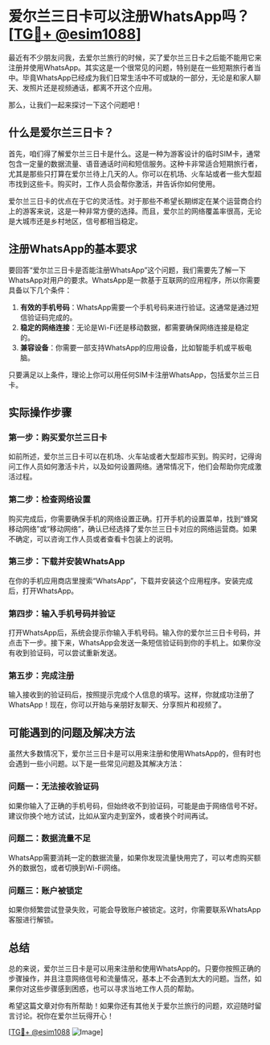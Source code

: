 # 爱尔兰三日卡可以注册WhatsApp吗？[[TG💪+ @esim1088](https://t.me/s/esim1088)]

最近有不少朋友问我，去爱尔兰旅行的时候，买了爱尔兰三日卡之后能不能用它来注册并使用WhatsApp。其实这是一个很常见的问题，特别是在一些短期旅行者当中。毕竟WhatsApp已经成为我们日常生活中不可或缺的一部分，无论是和家人聊天、发照片还是视频通话，都离不开这个应用。

那么，让我们一起来探讨一下这个问题吧！

## 什么是爱尔兰三日卡？

首先，咱们得了解爱尔兰三日卡是什么。这是一种为游客设计的临时SIM卡，通常包含一定量的数据流量、语音通话时间和短信服务。这种卡非常适合短期旅行者，尤其是那些只打算在爱尔兰待上几天的人。你可以在机场、火车站或者一些大型超市找到这些卡。购买时，工作人员会帮你激活，并告诉你如何使用。

爱尔兰三日卡的优点在于它的灵活性。对于那些不希望长期绑定在某个运营商合约上的游客来说，这是一种非常方便的选择。而且，爱尔兰的网络覆盖率很高，无论是大城市还是乡村地区，信号都相当稳定。

## 注册WhatsApp的基本要求

要回答“爱尔兰三日卡是否能注册WhatsApp”这个问题，我们需要先了解一下WhatsApp对用户的要求。WhatsApp是一款基于互联网的应用程序，所以你需要具备以下几个条件：

1. **有效的手机号码**：WhatsApp需要一个手机号码来进行验证。这通常是通过短信验证码完成的。
2. **稳定的网络连接**：无论是Wi-Fi还是移动数据，都需要确保网络连接是稳定的。
3. **兼容设备**：你需要一部支持WhatsApp的应用设备，比如智能手机或平板电脑。

只要满足以上条件，理论上你可以用任何SIM卡注册WhatsApp，包括爱尔兰三日卡。

## 实际操作步骤

### 第一步：购买爱尔兰三日卡

如前所述，爱尔兰三日卡可以在机场、火车站或者大型超市买到。购买时，记得询问工作人员如何激活卡片，以及如何设置网络。通常情况下，他们会帮助你完成激活过程。

### 第二步：检查网络设置

购买完成后，你需要确保手机的网络设置正确。打开手机的设置菜单，找到“蜂窝移动网络”或“移动网络”，确认已经选择了爱尔兰三日卡对应的网络运营商。如果不确定，可以咨询工作人员或者查看卡包装上的说明。

### 第三步：下载并安装WhatsApp

在你的手机应用商店里搜索“WhatsApp”，下载并安装这个应用程序。安装完成后，打开WhatsApp。

### 第四步：输入手机号码并验证

打开WhatsApp后，系统会提示你输入手机号码。输入你的爱尔兰三日卡号码，并点击下一步。接下来，WhatsApp会发送一条短信验证码到你的手机上。如果你没有收到验证码，可以尝试重新发送。

### 第五步：完成注册

输入接收到的验证码后，按照提示完成个人信息的填写。这样，你就成功注册了WhatsApp！现在，你可以开始与亲朋好友聊天、分享照片和视频了。

## 可能遇到的问题及解决方法

虽然大多数情况下，爱尔兰三日卡是可以用来注册和使用WhatsApp的，但有时也会遇到一些小问题。以下是一些常见问题及其解决方法：

### 问题一：无法接收验证码

如果你输入了正确的手机号码，但始终收不到验证码，可能是由于网络信号不好。建议你换个地方试试，比如从室内走到室外，或者换个时间再试。

### 问题二：数据流量不足

WhatsApp需要消耗一定的数据流量，如果你发现流量快用完了，可以考虑购买额外的数据包，或者切换到Wi-Fi网络。

### 问题三：账户被锁定

如果你频繁尝试登录失败，可能会导致账户被锁定。这时，你需要联系WhatsApp客服进行解锁。

## 总结

总的来说，爱尔兰三日卡是可以用来注册和使用WhatsApp的。只要你按照正确的步骤操作，并且注意网络信号和流量情况，基本上不会遇到太大的问题。当然，如果你对这些步骤感到困惑，也可以寻求当地工作人员的帮助。

希望这篇文章对你有所帮助！如果你还有其他关于爱尔兰旅行的问题，欢迎随时留言讨论。祝你在爱尔兰玩得开心！

[[TG💪+ @esim1088](https://t.me/s/esim1088) ![Image](https://i.postimg.cc/4NQfJmqS/Snipaste-2025-05-13-00-14-12.png)]